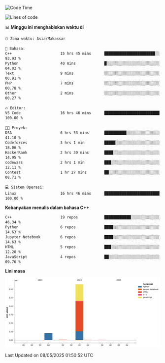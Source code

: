 <!--START_SECTION:waka-->
![Code Time](http://img.shields.io/badge/Code%20Time-197%20hrs%2035%20mins-blue)

![Lines of code](https://img.shields.io/badge/Sejak%20Hello%20World%20aku%20telah%20menulis-1.9%20million%20baris%20kode-blue)

📊 **Minggu ini menghabiskan waktu di** 

```text
🕑︎ Zona waktu: Asia/Makassar

💬 Bahasa: 
C++                      15 hrs 45 mins      ███████████████████████░░   93.93 % 
Python                   40 mins             █░░░░░░░░░░░░░░░░░░░░░░░░   04.02 % 
Text                     9 mins              ░░░░░░░░░░░░░░░░░░░░░░░░░   00.91 % 
PHP                      7 mins              ░░░░░░░░░░░░░░░░░░░░░░░░░   00.78 % 
Other                    2 mins              ░░░░░░░░░░░░░░░░░░░░░░░░░   00.27 % 

🔥 Editor: 
VS Code                  16 hrs 46 mins      █████████████████████████   100.00 % 

🐱‍💻 Proyek: 
DSA                      6 hrs 53 mins       ██████████░░░░░░░░░░░░░░░   41.10 % 
Codeforces               3 hrs 1 min         █████░░░░░░░░░░░░░░░░░░░░   18.06 % 
HackerRank               2 hrs 30 mins       ████░░░░░░░░░░░░░░░░░░░░░   14.95 % 
codewars                 2 hrs 1 min         ███░░░░░░░░░░░░░░░░░░░░░░   12.11 % 
Contest                  1 hr 27 mins        ██░░░░░░░░░░░░░░░░░░░░░░░   08.71 % 

💻 Sistem Operasi: 
Linux                    16 hrs 46 mins      █████████████████████████   100.00 % 
```

**Kebanyakan menulis dalam bahasa C++** 

```text
C++                      19 repos            ████████████░░░░░░░░░░░░░   46.34 % 
Python                   6 repos             ████░░░░░░░░░░░░░░░░░░░░░   14.63 % 
Jupyter Notebook         6 repos             ████░░░░░░░░░░░░░░░░░░░░░   14.63 % 
HTML                     5 repos             ███░░░░░░░░░░░░░░░░░░░░░░   12.20 % 
JavaScript               4 repos             ██░░░░░░░░░░░░░░░░░░░░░░░   09.76 % 
```



**Lini masa**

![Lines of Code chart](https://raw.githubusercontent.com/yusuf601/yusuf601/main/assets/bar_graph.png)


 Last Updated on 08/05/2025 01:50:52 UTC
<!--END_SECTION:waka-->
